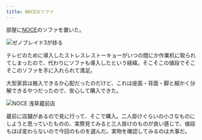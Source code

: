 ```yaml
---
title: NOCEのソファ
---
```

部屋に[NOCE](https://www.noce.co.jp/)のソファを置いた。

![](https://lh4.googleusercontent.com/XdQM1EwBAZinv69cTiQZhYFz31liBUTDZkrkLx2_Rv9NLyzY41C7QWknrSOCxfbPmt50LKWsAFwBF9VSs1U8xR19N75VvEUOemBND6csUDkxVj1sfs4Nk4drTgik7818QnciufHsP4BB68SBVbzLq5fbjWkPMJYel1BYhHN5eFJqjOF_06afET_aflaRug "ゼノブレイド3が捗る")

テレビのために導入したストレスレストーキョーがいつの間にか作業机に取られてしまったので、代わりにソファも導入したという経緯。そこそこの値段でそこそこのソファを手に入れられて満足。

大型家具は搬入できるか心配だったのだけど、これは座面・背面・脚と細かく分解できるやつだったので、安心して購入できた。

![](https://lh4.googleusercontent.com/SUJWWb0ptI7uXkjztNNUhCjGI2BEU7ZojGpKAsiYT6952tvdDkX3FR5RNtSc8ARFO6KmEpJK3e2_Vr3WcCdO0s0Y1SQ4_5U0NNqUsNOHesdK0ct58KEwUYxzwyBr3YnxvS1LgarHNKwa0XW8D3Rh7jy4rELyFG8eZ2o-xKmyADWsewMihFFwbrcDNcJWHA "NOCE 浅草蔵前店")

蔵前に店舗があるので見に行って、そこで購入。二人掛けぐらいの小さなものにしようと思っていたものの、実際見てみると三人掛けのものが良い感じで、値段もほぼ変わらないので今回のものを選んだ。実物を確認してみるのは大事だ。

